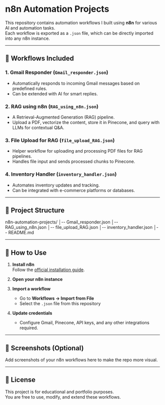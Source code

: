 # n8n Automation Projects

This repository contains automation workflows I built using **n8n** for various AI and automation tasks.  
Each workflow is exported as a `.json` file, which can be directly imported into any n8n instance.

---

## 🚀 Workflows Included

### 1. Gmail Responder (`Gmail_responder.json`)
- Automatically responds to incoming Gmail messages based on predefined rules.  
- Can be extended with AI for smart replies.

### 2. RAG using n8n (`RAG_using_n8n.json`)
- A Retrieval-Augmented Generation (RAG) pipeline.  
- Upload a PDF, vectorize the content, store it in Pinecone, and query with LLMs for contextual Q&A.

### 3. File Upload for RAG (`file_upload_RAG.json`)
- Helper workflow for uploading and processing PDF files for RAG pipelines.  
- Handles file input and sends processed chunks to Pinecone.

### 4. Inventory Handler (`inventory_handler.json`)
- Automates inventory updates and tracking.  
- Can be integrated with e-commerce platforms or databases.

---

## 📂 Project Structure
n8n-automation-projects/
│-- Gmail_responder.json
│-- RAG_using_n8n.json
│-- file_upload_RAG.json
│-- inventory_handler.json
│-- README.md


---

## 🔧 How to Use

1. **Install n8n**  
   Follow the [official installation guide](https://docs.n8n.io/getting-started/installation/).

2. **Open your n8n instance**  

3. **Import a workflow**  
   - Go to **Workflows → Import from File**  
   - Select the `.json` file from this repository  

4. **Update credentials**  
   - Configure Gmail, Pinecone, API keys, and any other integrations required.  

---

## 📸 Screenshots (Optional)
Add screenshots of your n8n workflows here to make the repo more visual.  

---

## 📜 License
This project is for educational and portfolio purposes.  
You are free to use, modify, and extend these workflows.
